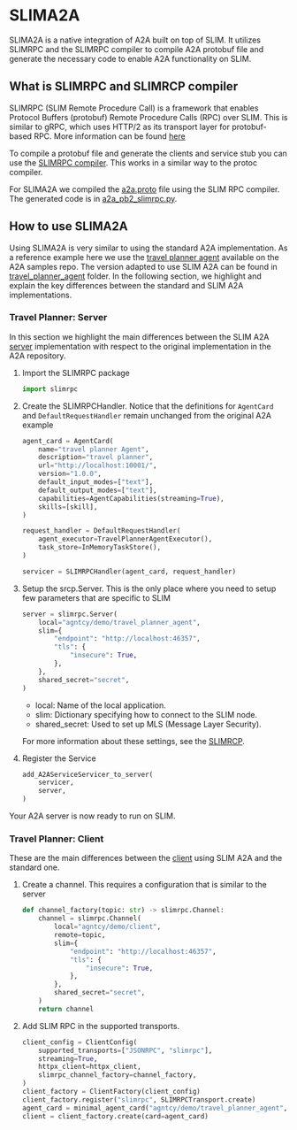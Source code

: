 # SLIMA2A

SLIMA2A is a native integration of A2A built on top of SLIM. It utilizes SLIMRPC
and the SLIMRPC compiler to compile A2A protobuf file and generate the necessary
code to enable A2A functionality on SLIM.

## What is SLIMRPC and SLIMRCP compiler

SLIMRPC (SLIM Remote Procedure Call) is a framework that enables Protocol
Buffers (protobuf) Remote Procedure Calls (RPC) over SLIM. This is similar to
gRPC, which uses HTTP/2 as its transport layer for protobuf-based RPC. More
information can be found [here](./slim-rpc.md)

To compile a protobuf file and generate the clients and service stub you can use
the [SLIMRPC compiler](./slim-slimrpc-compiler.md). This works in a similar way
to the protoc compiler.

For SLIMA2A we compiled the
[a2a.proto](https://github.com/a2aproject/A2A/blob/main/specification/grpc/a2a.proto)
file using the SLIM RPC compiler. The generated code is in
[a2a_pb2_slimrpc.py](https://github.com/agntcy/slim/blob/main/data-plane/python/integrations/slima2a/slima2a/types/a2a_pb2_slimrpc.py).

## How to use SLIMA2A

Using SLIMA2A is very similar to using the standard A2A implementation. As a
reference example here we use the [travel planner
agent](https://github.com/a2aproject/a2a-samples/tree/main/samples/python/agents/travel_planner_agent)
available on the A2A samples repo. The version adapted to use SLIM A2A can be
found in
[travel_planner_agent](https://github.com/agntcy/slim/tree/main/data-plane/python/integrations/slima2a/examples/travel_planner_agent)
folder. In the following section, we highlight and explain the key differences
between the standard and SLIM A2A implementations.

### Travel Planner: Server

In this section we highlight the main differences between the SLIM A2A
[server](https://github.com/agntcy/slim/blob/main/data-plane/python/integrations/slima2a/examples/travel_planner_agent/server.py)
implementation with respect to the original implementation in the A2A
repository.

1. Import the SLIMRPC package

   ```python
   import slimrpc
   ```

2. Create the SLIMRPCHandler. Notice that the definitions for `AgentCard` and
   `DefaultRequestHandler` remain unchanged from the original A2A example

   ```python
   agent_card = AgentCard(
       name="travel planner Agent",
       description="travel planner",
       url="http://localhost:10001/",
       version="1.0.0",
       default_input_modes=["text"],
       default_output_modes=["text"],
       capabilities=AgentCapabilities(streaming=True),
       skills=[skill],
   )

   request_handler = DefaultRequestHandler(
       agent_executor=TravelPlannerAgentExecutor(),
       task_store=InMemoryTaskStore(),
   )

   servicer = SLIMRPCHandler(agent_card, request_handler)
   ```

3. Setup the srcp.Server. This is the only place where you need to setup few
   parameters that are specific to SLIM

   ```python
   server = slimrpc.Server(
       local="agntcy/demo/travel_planner_agent",
       slim={
           "endpoint": "http://localhost:46357",
           "tls": {
               "insecure": True,
           },
       },
       shared_secret="secret",
   )
   ```

   - local: Name of the local application.
   - slim: Dictionary specifying how to connect to the SLIM node.
   - shared_secret: Used to set up MLS (Message Layer Security).

   For more information about these settings, see the [SLIMRCP](./slim-rpc.md).

4. Register the Service

   ```python
   add_A2AServiceServicer_to_server(
       servicer,
       server,
   )
   ```

Your A2A server is now ready to run on SLIM.

### Travel Planner: Client

These are the main differences between the
[client](https://github.com/agntcy/slim/blob/main/data-plane/python/integrations/slima2a/examples/travel_planner_agent/client.py)
using SLIM A2A and the standard one.

1. Create a channel. This requires a configuration that is similar to the server

   ```python
   def channel_factory(topic: str) -> slimrpc.Channel:
       channel = slimrpc.Channel(
           local="agntcy/demo/client",
           remote=topic,
           slim={
               "endpoint": "http://localhost:46357",
               "tls": {
                   "insecure": True,
               },
           },
           shared_secret="secret",
       )
       return channel
   ```

2. Add SLIM RPC in the supported transports.

   ```python
   client_config = ClientConfig(
       supported_transports=["JSONRPC", "slimrpc"],
       streaming=True,
       httpx_client=httpx_client,
       slimrpc_channel_factory=channel_factory,
   )
   client_factory = ClientFactory(client_config)
   client_factory.register("slimrpc", SLIMRPCTransport.create)
   agent_card = minimal_agent_card("agntcy/demo/travel_planner_agent", ["slimrpc"])
   client = client_factory.create(card=agent_card)
   ```

<!--
```
from a2a.server.request_handlers import DefaultRequestHandler

agent_executor = MyAgentExecutor()
request_handler = DefaultRequestHandler(
     agent_executor=agent_executor, task_store=InMemoryTaskStore()
)

servicer = SLIMRPCHandler(agent_card, request_handler)

server = slimrpc.server()
a2a_pb2_slimrpc.add_A2AServiceServicer_to_server(
        servicer
        server,
    )

await server.start()
```

## Client Usage

```
from slimrpc import SLIMRPCChannel
from a2a.client import ClientFactory, minimal_agent_card
from slima2a.client_transport import SLIMRPCTransport, ClientConfig

def channel_factory(topic) -> SLIMRPCChannel:
    channel = SLIMRPCChannel(
        local=local,
        slim=slim,
        enable_opentelemetry=enable_opentelemetry,
        shared_secret=shared_secret,
    )
    await channel.connect(topic)
    return channel

clientConfig = ClientConfig(slimrpc_channel_factor=channel_factor)

factory = ClientFactory(clientConfig)
factory.register('slimrpc', SLIMRPCTransport.create)
ac = minimal_agent_card(topic, ["slimrpc"])
client = factory.create(ac)

try:
    response = client.send_message(...)
except slimrpc.SLIMRPCResponseError as e:
    ...
```
--->
